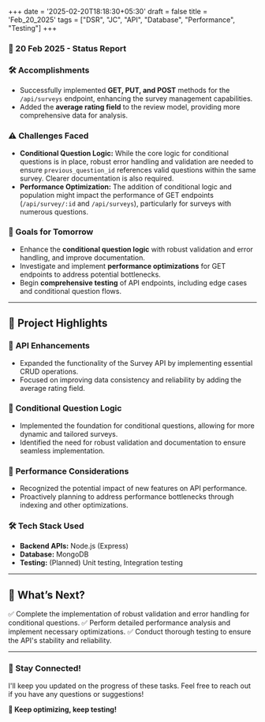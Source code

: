 +++
date = '2025-02-20T18:18:30+05:30'
draft = false
title = 'Feb_20_2025'
tags = ["DSR", "JC", "API", "Database", "Performance", "Testing"]
+++

### **📆 20 Feb 2025 - Status Report**
<!--more-->
### **🛠 Accomplishments**

- Successfully implemented **GET, PUT, and POST** methods for the `/api/surveys` endpoint, enhancing the survey management capabilities.
- Added the **average rating field** to the review model, providing more comprehensive data for analysis.

### **⚠️ Challenges Faced**

- **Conditional Question Logic:** While the core logic for conditional questions is in place, robust error handling and validation are needed to ensure `previous_question_id` references valid questions within the same survey. Clearer documentation is also required.
- **Performance Optimization:** The addition of conditional logic and population might impact the performance of GET endpoints (`/api/survey/:id` and `/api/surveys`), particularly for surveys with numerous questions.

### **🎯 Goals for Tomorrow**

- Enhance the **conditional question logic** with robust validation and error handling, and improve documentation.
- Investigate and implement **performance optimizations** for GET endpoints to address potential bottlenecks.
- Begin **comprehensive testing** of API endpoints, including edge cases and conditional question flows.

---

## 📖 **Project Highlights**

### 📡 **API Enhancements**

- Expanded the functionality of the Survey API by implementing essential CRUD operations.
- Focused on improving data consistency and reliability by adding the average rating field.

### 🧩 **Conditional Question Logic**

- Implemented the foundation for conditional questions, allowing for more dynamic and tailored surveys.
- Identified the need for robust validation and documentation to ensure seamless implementation.

### 🚀 **Performance Considerations**

- Recognized the potential impact of new features on API performance.
- Proactively planning to address performance bottlenecks through indexing and other optimizations.

### 🛠 **Tech Stack Used**

- **Backend APIs:** Node.js (Express)
- **Database:** MongoDB
- **Testing:** (Planned) Unit testing, Integration testing

---

## 🚀 **What’s Next?**

✅ Complete the implementation of robust validation and error handling for conditional questions.
✅ Perform detailed performance analysis and implement necessary optimizations.
✅ Conduct thorough testing to ensure the API's stability and reliability.

---

### **💬 Stay Connected!**

I'll keep you updated on the progress of these tasks. Feel free to reach out if you have any questions or suggestions!

**🚀 Keep optimizing, keep testing!**
